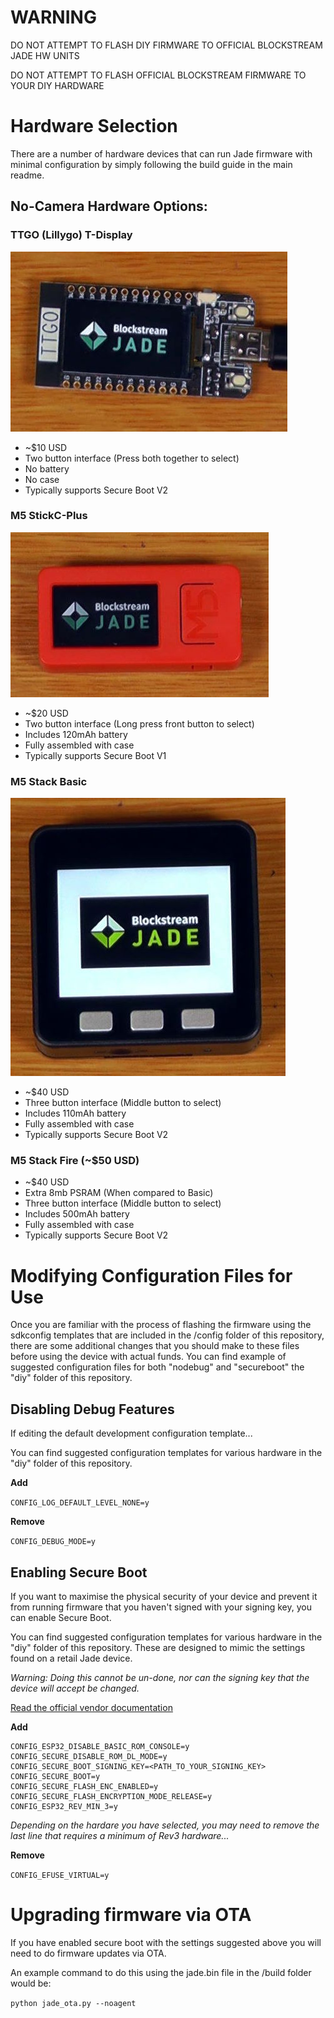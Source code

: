 # WARNING
DO NOT ATTEMPT TO FLASH DIY FIRMWARE TO OFFICIAL BLOCKSTREAM JADE HW UNITS

DO NOT ATTEMPT TO FLASH OFFICIAL BLOCKSTREAM FIRMWARE TO YOUR DIY HARDWARE

# Hardware Selection
There are a number of hardware devices that can run Jade firmware with minimal configuration by simply following the build guide in the main readme.

## No-Camera Hardware Options:

### TTGO (Lillygo) T-Display
![](img/ttgo-tdisplay.jpg)
* ~$10 USD
* Two button interface (Press both together to select)
* No battery
* No case
* Typically supports Secure Boot V2

### M5 StickC-Plus
![](img/M5StickCPlus.jpg)
* ~$20 USD
* Two button interface (Long press front button to select)
* Includes 120mAh battery
* Fully assembled with case
* Typically supports Secure Boot V1

### M5 Stack Basic
![](img/M5Stack-Basic.jpg)
* ~$40 USD
* Three button interface (Middle button to select)
* Includes 110mAh battery
* Fully assembled with case
* Typically supports Secure Boot V2
### M5 Stack Fire (~$50 USD)
* ~$40 USD
* Extra 8mb PSRAM (When compared to Basic)
* Three button interface (Middle button to select)
* Includes 500mAh battery
* Fully assembled with case
* Typically supports Secure Boot V2

# Modifying Configuration Files for Use
Once you are familiar with the process of flashing the firmware using the sdkconfig templates that are included in the /config folder of this repository, there are some additional changes that you should make to these files before using the device with actual funds. You can find example of suggested configuration files for both "nodebug" and "secureboot" the "diy" folder of this repository.

## Disabling Debug Features
If editing the default development configuration template...

You can find suggested configuration templates for various hardware in the "diy" folder of this repository.

**Add**

`CONFIG_LOG_DEFAULT_LEVEL_NONE=y` 

**Remove** 

`CONFIG_DEBUG_MODE=y` 

## Enabling Secure Boot  
If you want to maximise the physical security of your device and prevent it from running firmware that you haven't signed with your signing key, you can enable Secure Boot.

You can find suggested configuration templates for various hardware in the "diy" folder of this repository. These are designed to mimic the settings found on a retail Jade device.

_Warning: Doing this cannot be un-done, nor can the signing key that the device will accept be changed._

[Read the official vendor documentation](https://docs.espressif.com/projects/esp-idf/en/latest/esp32/security/secure-boot-v2.html)

**Add**

    CONFIG_ESP32_DISABLE_BASIC_ROM_CONSOLE=y 
    CONFIG_SECURE_DISABLE_ROM_DL_MODE=y 
    CONFIG_SECURE_BOOT_SIGNING_KEY=<PATH_TO_YOUR_SIGNING_KEY>
    CONFIG_SECURE_BOOT=y
    CONFIG_SECURE_FLASH_ENC_ENABLED=y
    CONFIG_SECURE_FLASH_ENCRYPTION_MODE_RELEASE=y
    CONFIG_ESP32_REV_MIN_3=y

_Depending on the hardare you have selected, you may need to remove the last line that requires a minimum of Rev3 hardware..._

**Remove**

`CONFIG_EFUSE_VIRTUAL=y`

# Upgrading firmware via OTA
If you have enabled secure boot with the settings suggested above you will need to do firmware updates via OTA.

An example command to do this using the jade.bin file in the /build folder would be:

`python jade_ota.py --noagent`
